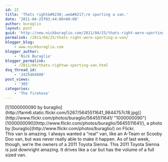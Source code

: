 ```yaml
---
id: 22
title: 'Thats right&#8230;.we&#8217;re sporting a van.'
date: '2011-04-25T03:44:00+00:00'
author: buraglio
layout: post
guid: 'http://new.nickburaglio.com/2011/04/25/thats-right-were-sporting-a-van/'
permalink: /2011/04/25/thats-right-were-sporting-a-van/
blogger_blog:
    - www.nickburaglio.com
blogger_author:
    - 'Nick Buraglio'
blogger_permalink:
    - /2011/04/thats-rightwe-sporting-van.html
dsq_thread_id:
    - '2425464600'
post_views:
    - '305'
categories:
    - 'The firehose'
---
```


<div>[![1000000090 by buraglio](http://farm6.static.flickr.com/5267/5645511641_9844757c18.jpg)](http://www.flickr.com/photos/buraglio/5645511641/ "1000000090")  
<span>[1000000090](http://www.flickr.com/photos/buraglio/5645511641/), a photo by [buraglio](http://www.flickr.com/photos/buraglio/) on Flickr.</span></div>This van is amazing. I always wanted a “real” van, like an A-Team or Scooby Doo van, but was never really able to make it happen. As of last week, though, we’re the owners of a 2011 Toyota Sienna. This 2011 Toyota Sienna is just downright amazing. It drives like a car but has the volume of a full sized van.